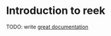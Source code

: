 # Introduction to reek

TODO: write [great documentation](http://jacobian.org/writing/what-to-write/)
